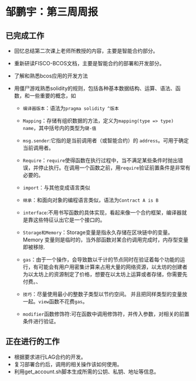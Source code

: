 # 邹鹏宇：第三周周报

## 已完成工作

* 回忆总结第二次课上老师所教授的内容，主要是智能合约部分。

* 重新研读FISCO-BCOS文档，主要是智能合约的部署和开发部分。

* 了解和熟悉bcos应用的开发方法

* 用僵尸游戏熟悉solidity的规则，包括各种基本数据结构、运算、语法、函数，和一些重要的概念，如

  * `编译器版本`：语法为`pragma solidity ^版本`

  * `Mapping`：存储有组织数据的方法，定义为`mapping(type => type) name`，其中括号内的类型为`键-值`
  * `msg.sender`:它指的是当前调用者（或智能合约）的 `address`。可用于确定当前调用者。
  * `Require`：`require`使得函数在执行过程中，当不满足某些条件时抛出错误，并停止执行。在调用一个函数之前，用`require`验证前置条件是非常有必要的。
  * `import`：与其他变成语言类似
  * `继承`：和面向对象的编程语言类似，语法为`Contract A is B`
  * `interface`:不用书写函数的具体实现，看起来像一个合约框架，编译器就是靠这些特征认出它是一个接口的。
  * `Storage和Memory`：Storage变量是指永久存储在区块链中的变量。 Memory 变量则是临时的，当外部函数对某合约调用完成时，内存型变量即被移除.
  * `gas`：由于一个操作，会导致数以千计的节点同时在验证着每个功能的运行，有可能会有用户用密集计算来占用大量的网络资源，以太坊的创建者为以太坊上的资源制定了价格，想要在以太坊上运算或者存储，你需要先付费。、
  * `技巧`：尽量使用最小的整数子类型以节约空间。 并且把同样类型的变量放一起。`view`函数不花费`gas`。
  * `modifier`函数修饰符:可在函数中调用修饰符，并传入参数，对相关的前置条件进行验证。

## 正在进行的工作

* 根据要求进行LAG合约的开发。
* 复习部署合约后，调用的相关操作该如何使用。
* 利用get_account.sh脚本生成所需的公钥、私钥、地址等信息。
